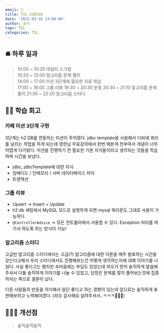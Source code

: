 ```yaml
---
emoji: 📝
title: TIL-220316
date: '2022-03-16 23:00:00'
author: 포키
tags: TIL
categories: TIL
---
```


## 🛎 하루 일과

> 10:00 ~ 10:20 데일리 스크럼  
> 10:20 ~ 12:00 알고리즘 문제 풀이  
> 14:00 ~ 17:00 미션 3단계에 필요한 자료 학습  
> 17:00 ~ 18:00 그룹 리뷰
> 19:30 ~ 20:30 운동
> 20:30 ~ 21:10 알고리즘 문제 풀이
> 21:30 ~ 22:20 알고리즘 스터디

## 👨‍💻 학습 회고

### 카페 미션 3단계 구현

3단계는 h2 DB를 연동하는 미션이 주어졌다. jdbc template을 사용해서 디비에 쿼리를 날리는 작업을 하게 되는데 영한님 무료강의에서 한번 해본게 전부여서 개념이 너무 어렵게 다가왔다. 미션을 진행하기 전 필요한 기본 지식들이라고 생각되는 것들을 학습하며 시간을 보냈다.

- jdbc, jdbcTemplate에 대한 지식
- 임베디드 / 인메모리 / 서버 데이터베이스 차이
- 트랜잭션

### 그룹 리뷰

- Upsert -> Insert + Update
- h2 db 세팅에서 MySQL 모드로 설정하게 되면 mysql 쿼리문도 그대로 사용이 가능하다.
- `@ControllerAdvice` -> 모든 컨트롤러에서 사용할 수 있다. Exception 처리를 여기서 하도록 하는 방식이 가능!

### 알고리즘 스터디

고급반 알고리즘 스터디에서는 고급(?) 알고리즘에 대한 이론을 매주 발표하는 시간을 갖는다고해서 우리 스터디에서도 진행해보는건 어떻게 생각하는지에 대해 이야기를 나눴다. 사실 좋다고는 했지만 속마음에는 부담도 있었는데 피오가 먼저 솔직하게 말씀해주셔서 다들 솔직하게 이야기를 나눌 수 있었고, 당장은 문제를 많이 풀어보는것에 집중하자는 쪽으로 결론이 났다.

다른 사람들의 반응을 의식해서 일단 좋다고 하는 경향이 있는데 앞으로는 솔직하게 표현해보려고 노력해야겠다. (피오 감사해요 살려주셔서..ㅋㅋㅋ🙇🏻‍♂️)

## 🙋🏻‍♂️ 개선점

> 솔직솔직솔직
